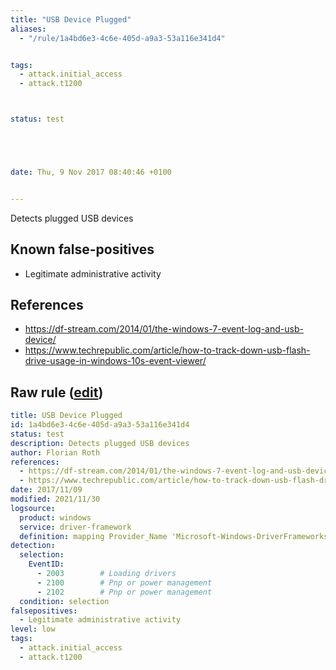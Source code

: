```yaml
---
title: "USB Device Plugged"
aliases:
  - "/rule/1a4bd6e3-4c6e-405d-a9a3-53a116e341d4"


tags:
  - attack.initial_access
  - attack.t1200



status: test





date: Thu, 9 Nov 2017 08:40:46 +0100


---
```


Detects plugged USB devices

<!--more-->


## Known false-positives

* Legitimate administrative activity



## References

* https://df-stream.com/2014/01/the-windows-7-event-log-and-usb-device/
* https://www.techrepublic.com/article/how-to-track-down-usb-flash-drive-usage-in-windows-10s-event-viewer/


## Raw rule ([edit](https://github.com/SigmaHQ/sigma/edit/master/rules/windows/builtin/driverframeworks/win_usb_device_plugged.yml))
```yaml
title: USB Device Plugged
id: 1a4bd6e3-4c6e-405d-a9a3-53a116e341d4
status: test
description: Detects plugged USB devices
author: Florian Roth
references:
  - https://df-stream.com/2014/01/the-windows-7-event-log-and-usb-device/
  - https://www.techrepublic.com/article/how-to-track-down-usb-flash-drive-usage-in-windows-10s-event-viewer/
date: 2017/11/09
modified: 2021/11/30
logsource:
  product: windows
  service: driver-framework
  definition: mapping Provider_Name 'Microsoft-Windows-DriverFrameworks-UserMode/Operational'
detection:
  selection:
    EventID:
      - 2003        # Loading drivers
      - 2100        # Pnp or power management
      - 2102        # Pnp or power management
  condition: selection
falsepositives:
  - Legitimate administrative activity
level: low
tags:
  - attack.initial_access
  - attack.t1200

```
